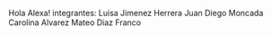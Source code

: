 Hola Alexa!
integrantes:
Luisa Jimenez Herrera
Juan Diego Moncada
Carolina Alvarez
Mateo Diaz Franco 
